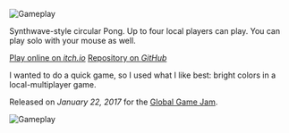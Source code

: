 ![Gameplay](https://www.youtube.com/embed/AdcLJWobrng "iframe,16:9")

Synthwave-style circular Pong. Up to four local players can play. You can play solo with your mouse as well.

[Play online on *itch.io*](https://koltes.itch.io/new-retro-pong "button")
[Repository on *GitHub*](https://github.com/KoltesDigital/New-Retro-Pong "button")

I wanted to do a quick game, so I used what I like best: bright colors in a local-multiplayer game.

Released on *January 22, 2017* for the [Global Game Jam](http://globalgamejam.org/).

![Gameplay](https://www.youtube.com/embed/JuYxZJuUYG0 "iframe,16:9")

